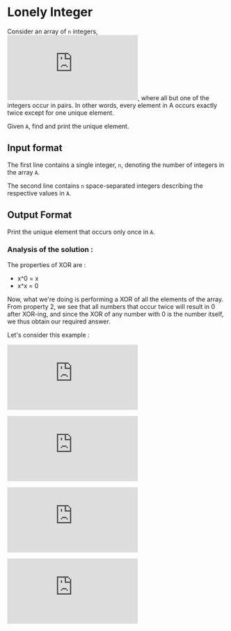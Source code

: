 # Lonely Integer

Consider an array of `n` integers, ![](http://latex.codecogs.com/svg.latex?A%20%3D%20%5Cleft%5Ba_0%2C%20a_1%2C%20...%20a_%7Bn-1%7D%20%5Cright%5D), where all but one of the integers occur in pairs. In other words, every element in A occurs exactly twice except for one unique element.

Given `A`, find and print the unique element.


## Input format

The first line contains a single integer, `n`, denoting the number of integers in the array `A`.

The second line contains `n` space-separated integers describing the respective values in `A`.

## Output Format

Print the unique element that occurs only once in `A`.


### Analysis of the solution :

The properties of XOR are : 
- x^0 = x 
- x^x = 0

Now, what we're doing is performing a XOR of all the elements of the array. From property 2, we see that all numbers that occur twice will result in 0 after XOR-ing, and since the XOR of any number with 0 is the number itself, we thus obtain our required answer.

Let's consider this example :

![](http://latex.codecogs.com/svg.latex?%286%29_%7B10%7D%5Coplus%282%29_%7B10%7D%5Coplus%288%29_%7B10%7D%5Coplus%286%29_%7B10%7D%5Coplus%282%29_%7B10%7D)

![](http://latex.codecogs.com/svg.latex?%5CRightarrow%20%280110%29_%7B2%7D%5Coplus%280010%29_%7B2%7D%5Coplus%281000%29_%7B2%7D%5Coplus%280110%29_%7B2%7D%5Coplus%280010%29_%7B2%7D)

![](http://latex.codecogs.com/svg.latex?%5CRightarrow%20%281000%29_%7B2%7D)

![](http://latex.codecogs.com/svg.latex?%5CRightarrow%20%288%29_%7B10%7D)
